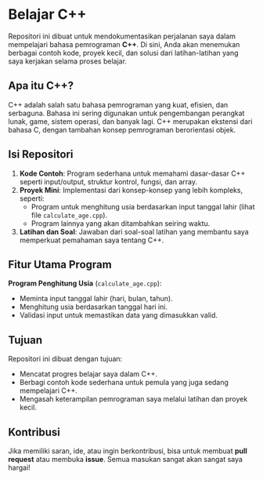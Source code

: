# Belajar C++

Repositori ini dibuat untuk mendokumentasikan perjalanan saya dalam mempelajari bahasa pemrograman **C++**. Di sini, Anda akan menemukan berbagai contoh kode, proyek kecil, dan solusi dari latihan-latihan yang saya kerjakan selama proses belajar.

## Apa itu C++?
C++ adalah salah satu bahasa pemrograman yang kuat, efisien, dan serbaguna. Bahasa ini sering digunakan untuk pengembangan perangkat lunak, game, sistem operasi, dan banyak lagi. C++ merupakan ekstensi dari bahasa C, dengan tambahan konsep pemrograman berorientasi objek.

## Isi Repositori

1. **Kode Contoh**: Program sederhana untuk memahami dasar-dasar C++ seperti input/output, struktur kontrol, fungsi, dan array.
2. **Proyek Mini**: Implementasi dari konsep-konsep yang lebih kompleks, seperti:
   - Program untuk menghitung usia berdasarkan input tanggal lahir (lihat file `calculate_age.cpp`).
   - Program lainnya yang akan ditambahkan seiring waktu.
3. **Latihan dan Soal**: Jawaban dari soal-soal latihan yang membantu saya memperkuat pemahaman saya tentang C++.

## Fitur Utama Program
**Program Penghitung Usia** (`calculate_age.cpp`):
- Meminta input tanggal lahir (hari, bulan, tahun).
- Menghitung usia berdasarkan tanggal hari ini.
- Validasi input untuk memastikan data yang dimasukkan valid.

## Tujuan
Repositori ini dibuat dengan tujuan:
- Mencatat progres belajar saya dalam C++.
- Berbagi contoh kode sederhana untuk pemula yang juga sedang mempelajari C++.
- Mengasah keterampilan pemrograman saya melalui latihan dan proyek kecil.
## Kontribusi
Jika memiliki saran, ide, atau ingin berkontribusi, bisa untuk membuat **pull request** atau membuka **issue**. Semua masukan sangat akan sangat saya hargai!


